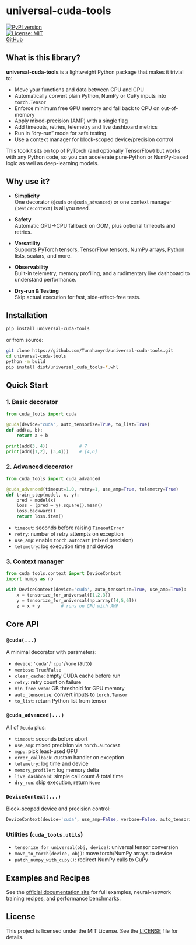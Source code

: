 # universal-cuda-tools

[![PyPI version](https://badge.fury.io/py/universal-cuda-tools.svg)](https://pypi.org/project/universal-cuda-tools/)  
[![License: MIT](https://img.shields.io/badge/License-MIT-blue.svg)](LICENSE)  
[GitHub](https://github.com/Tunahanyrd/universal-cuda-tools)

## What is this library?

**universal-cuda-tools** is a lightweight Python package that makes it trivial to:

- Move your functions and data between CPU and GPU
- Automatically convert plain Python, NumPy or CuPy inputs into `torch.Tensor`
- Enforce minimum free GPU memory and fall back to CPU on out-of-memory
- Apply mixed-precision (AMP) with a single flag
- Add timeouts, retries, telemetry and live dashboard metrics
- Run in “dry-run” mode for safe testing
- Use a context manager for block-scoped device/precision control

This toolkit sits on top of PyTorch (and optionally TensorFlow) but works with any Python code, so you can accelerate pure-Python or NumPy-based logic as well as deep-learning models.

## Why use it?

- **Simplicity**  
  One decorator (`@cuda` or `@cuda_advanced`) or one context manager (`DeviceContext`) is all you need.

- **Safety**  
  Automatic GPU→CPU fallback on OOM, plus optional timeouts and retries.

- **Versatility**  
  Supports PyTorch tensors, TensorFlow tensors, NumPy arrays, Python lists, scalars, and more.

- **Observability**  
  Built-in telemetry, memory profiling, and a rudimentary live dashboard to understand performance.

- **Dry-run & Testing**  
  Skip actual execution for fast, side-effect-free tests.

## Installation

```bash
pip install universal-cuda-tools
```

or from source:

```bash
git clone https://github.com/Tunahanyrd/universal-cuda-tools.git
cd universal-cuda-tools
python -m build
pip install dist/universal_cuda_tools-*.whl
```

## Quick Start

### 1. Basic decorator

```python
from cuda_tools import cuda

@cuda(device="cuda", auto_tensorize=True, to_list=True)
def add(a, b):
    return a + b

print(add(3, 4))            # 7
print(add([1,2], [3,4]))    # [4,6]
```

### 2. Advanced decorator

```python
from cuda_tools import cuda_advanced

@cuda_advanced(timeout=1.0, retry=1, use_amp=True, telemetry=True)
def train_step(model, x, y):
    pred = model(x)
    loss = (pred – y).square().mean()
    loss.backward()
    return loss.item()
```

- `timeout`: seconds before raising `TimeoutError`  
- `retry`: number of retry attempts on exception  
- `use_amp`: enable `torch.autocast` (mixed precision)  
- `telemetry`: log execution time and device

### 3. Context manager

```python
from cuda_tools.context import DeviceContext
import numpy as np

with DeviceContext(device='cuda', auto_tensorize=True, use_amp=True):
    x = tensorize_for_universal([1,2,3])
    y = tensorize_for_universal(np.array([4,5,6]))
    z = x + y        # runs on GPU with AMP
```

## Core API

### `@cuda(...)`

A minimal decorator with parameters:

- `device`: `'cuda'`/`'cpu'`/`None` (auto)  
- `verbose`: `True`/`False`  
- `clear_cache`: empty CUDA cache before run  
- `retry`: retry count on failure  
- `min_free_vram`: GB threshold for GPU memory  
- `auto_tensorize`: convert inputs to `torch.Tensor`  
- `to_list`: return Python list from tensor

### `@cuda_advanced(...)`

All of `@cuda` plus:

- `timeout`: seconds before abort  
- `use_amp`: mixed precision via `torch.autocast`  
- `mgpu`: pick least-used GPU  
- `error_callback`: custom handler on exception  
- `telemetry`: log time and device  
- `memory_profiler`: log memory delta  
- `live_dashboard`: simple call count & total time  
- `dry_run`: skip execution, return `None`

### `DeviceContext(...)`

Block-scoped device and precision control:

```python
DeviceContext(device='cuda', use_amp=False, verbose=False, auto_tensorize=False)
```

### Utilities (`cuda_tools.utils`)

- `tensorize_for_universal(obj, device)`: universal tensor conversion  
- `move_to_torch(device, obj)`: move torch/NumPy arrays to device  
- `patch_numpy_with_cupy()`: redirect NumPy calls to CuPy

## Examples and Recipes

See the [official documentation site](https://funeralcs.github.io/posts/cuda_tools_dokuman/) for full examples, neural-network training recipes, and performance benchmarks.

## License

This project is licensed under the MIT License. See the [LICENSE](LICENSE) file for details.
